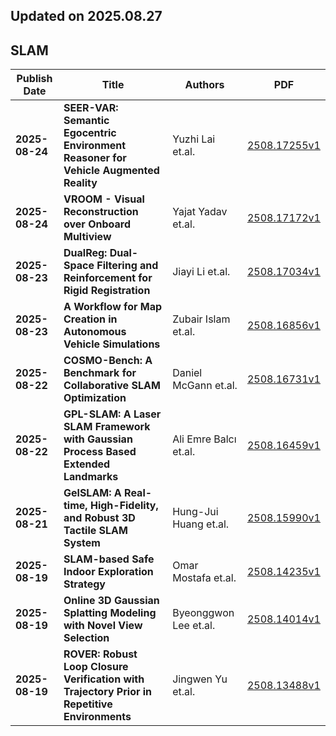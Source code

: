 ## Updated on 2025.08.27

## SLAM

|Publish Date|Title|Authors|PDF|
|---|---|---|---|
|**2025-08-24**|**SEER-VAR: Semantic Egocentric Environment Reasoner for Vehicle Augmented Reality**|Yuzhi Lai et.al.|[2508.17255v1](http://arxiv.org/abs/2508.17255v1)|
|**2025-08-24**|**VROOM - Visual Reconstruction over Onboard Multiview**|Yajat Yadav et.al.|[2508.17172v1](http://arxiv.org/abs/2508.17172v1)|
|**2025-08-23**|**DualReg: Dual-Space Filtering and Reinforcement for Rigid Registration**|Jiayi Li et.al.|[2508.17034v1](http://arxiv.org/abs/2508.17034v1)|
|**2025-08-23**|**A Workflow for Map Creation in Autonomous Vehicle Simulations**|Zubair Islam et.al.|[2508.16856v1](http://arxiv.org/abs/2508.16856v1)|
|**2025-08-22**|**COSMO-Bench: A Benchmark for Collaborative SLAM Optimization**|Daniel McGann et.al.|[2508.16731v1](http://arxiv.org/abs/2508.16731v1)|
|**2025-08-22**|**GPL-SLAM: A Laser SLAM Framework with Gaussian Process Based Extended Landmarks**|Ali Emre Balcı et.al.|[2508.16459v1](http://arxiv.org/abs/2508.16459v1)|
|**2025-08-21**|**GelSLAM: A Real-time, High-Fidelity, and Robust 3D Tactile SLAM System**|Hung-Jui Huang et.al.|[2508.15990v1](http://arxiv.org/abs/2508.15990v1)|
|**2025-08-19**|**SLAM-based Safe Indoor Exploration Strategy**|Omar Mostafa et.al.|[2508.14235v1](http://arxiv.org/abs/2508.14235v1)|
|**2025-08-19**|**Online 3D Gaussian Splatting Modeling with Novel View Selection**|Byeonggwon Lee et.al.|[2508.14014v1](http://arxiv.org/abs/2508.14014v1)|
|**2025-08-19**|**ROVER: Robust Loop Closure Verification with Trajectory Prior in Repetitive Environments**|Jingwen Yu et.al.|[2508.13488v1](http://arxiv.org/abs/2508.13488v1)|

